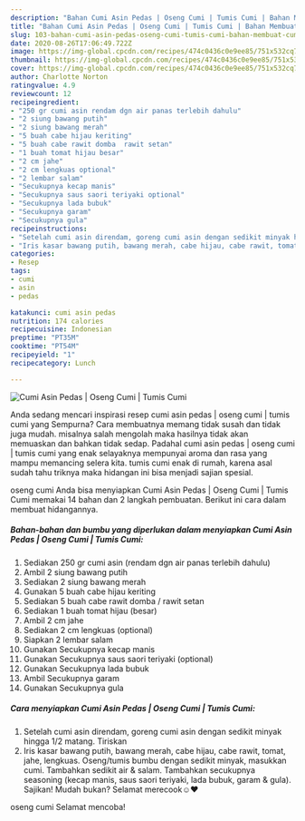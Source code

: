 ```yaml
---
description: "Bahan Cumi Asin Pedas | Oseng Cumi | Tumis Cumi | Bahan Membuat Cumi Asin Pedas | Oseng Cumi | Tumis Cumi Yang Enak Banget"
title: "Bahan Cumi Asin Pedas | Oseng Cumi | Tumis Cumi | Bahan Membuat Cumi Asin Pedas | Oseng Cumi | Tumis Cumi Yang Enak Banget"
slug: 103-bahan-cumi-asin-pedas-oseng-cumi-tumis-cumi-bahan-membuat-cumi-asin-pedas-oseng-cumi-tumis-cumi-yang-enak-banget
date: 2020-08-26T17:06:49.722Z
image: https://img-global.cpcdn.com/recipes/474c0436c0e9ee85/751x532cq70/cumi-asin-pedas-oseng-cumi-tumis-cumi-foto-resep-utama.jpg
thumbnail: https://img-global.cpcdn.com/recipes/474c0436c0e9ee85/751x532cq70/cumi-asin-pedas-oseng-cumi-tumis-cumi-foto-resep-utama.jpg
cover: https://img-global.cpcdn.com/recipes/474c0436c0e9ee85/751x532cq70/cumi-asin-pedas-oseng-cumi-tumis-cumi-foto-resep-utama.jpg
author: Charlotte Norton
ratingvalue: 4.9
reviewcount: 12
recipeingredient:
- "250 gr cumi asin rendam dgn air panas terlebih dahulu"
- "2 siung bawang putih"
- "2 siung bawang merah"
- "5 buah cabe hijau keriting"
- "5 buah cabe rawit domba  rawit setan"
- "1 buah tomat hijau besar"
- "2 cm jahe"
- "2 cm lengkuas optional"
- "2 lembar salam"
- "Secukupnya kecap manis"
- "Secukupnya saus saori teriyaki optional"
- "Secukupnya lada bubuk"
- "Secukupnya garam"
- "Secukupnya gula"
recipeinstructions:
- "Setelah cumi asin direndam, goreng cumi asin dengan sedikit minyak hingga 1/2 matang. Tiriskan"
- "Iris kasar bawang putih, bawang merah, cabe hijau, cabe rawit, tomat, jahe, lengkuas. Oseng/tumis bumbu dengan sedikit minyak, masukkan cumi. Tambahkan sedikit air &amp; salam. Tambahkan secukupnya seasoning (kecap manis, saus saori teriyaki, lada bubuk, garam &amp; gula). Sajikan! Mudah bukan? Selamat merecook☺️❤️"
categories:
- Resep
tags:
- cumi
- asin
- pedas

katakunci: cumi asin pedas 
nutrition: 174 calories
recipecuisine: Indonesian
preptime: "PT35M"
cooktime: "PT54M"
recipeyield: "1"
recipecategory: Lunch

---
```



![Cumi Asin Pedas | Oseng Cumi | Tumis Cumi](https://img-global.cpcdn.com/recipes/474c0436c0e9ee85/751x532cq70/cumi-asin-pedas-oseng-cumi-tumis-cumi-foto-resep-utama.jpg)

Anda sedang mencari inspirasi resep cumi asin pedas | oseng cumi | tumis cumi yang Sempurna? Cara membuatnya memang tidak susah dan tidak juga mudah. misalnya salah mengolah maka hasilnya tidak akan memuaskan dan bahkan tidak sedap. Padahal cumi asin pedas | oseng cumi | tumis cumi yang enak selayaknya mempunyai aroma dan rasa yang mampu memancing selera kita.
 tumis cumi enak di rumah, karena asal sudah tahu triknya maka hidangan ini bisa menjadi sajian spesial.




 oseng cumi  Anda bisa menyiapkan Cumi Asin Pedas | Oseng Cumi | Tumis Cumi memakai 14 bahan dan 2 langkah pembuatan. Berikut ini cara dalam membuat hidangannya.

<!--inarticleads1-->

##### Bahan-bahan dan bumbu yang diperlukan dalam menyiapkan Cumi Asin Pedas | Oseng Cumi | Tumis Cumi:

1. Sediakan 250 gr cumi asin (rendam dgn air panas terlebih dahulu)
1. Ambil 2 siung bawang putih
1. Sediakan 2 siung bawang merah
1. Gunakan 5 buah cabe hijau keriting
1. Sediakan 5 buah cabe rawit domba / rawit setan
1. Sediakan 1 buah tomat hijau (besar)
1. Ambil 2 cm jahe
1. Sediakan 2 cm lengkuas (optional)
1. Siapkan 2 lembar salam
1. Gunakan Secukupnya kecap manis
1. Gunakan Secukupnya saus saori teriyaki (optional)
1. Gunakan Secukupnya lada bubuk
1. Ambil Secukupnya garam
1. Gunakan Secukupnya gula




<!--inarticleads2-->

##### Cara menyiapkan Cumi Asin Pedas | Oseng Cumi | Tumis Cumi:

1. Setelah cumi asin direndam, goreng cumi asin dengan sedikit minyak hingga 1/2 matang. Tiriskan
1. Iris kasar bawang putih, bawang merah, cabe hijau, cabe rawit, tomat, jahe, lengkuas. Oseng/tumis bumbu dengan sedikit minyak, masukkan cumi. Tambahkan sedikit air &amp; salam. Tambahkan secukupnya seasoning (kecap manis, saus saori teriyaki, lada bubuk, garam &amp; gula). Sajikan! Mudah bukan? Selamat merecook☺️❤️




 oseng cumi  Selamat mencoba!

